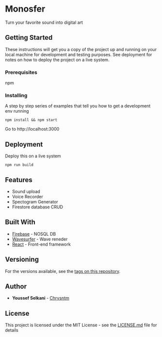 # Monosfer

Turn your favorite sound into digital art

## Getting Started

These instructions will get you a copy of the project up and running on your local machine for development and testing purposes. See deployment for notes on how to deploy the project on a live system.

### Prerequisites

npm

### Installing

A step by step series of examples that tell you how to get a development env running

```
npm install && npm start
```

Go to http://localhost:3000

## Deployment

Deploy this on a live system

```
npm run build
```

## Features

- Sound upload 
- Voice Recorder
- Spectogram Generator
- Firestore database CRUD

## Built With

* [Firebase](https://console.firebase.google.com) - NOSQL DB
* [Wavesurfer](https://wavesurfer-js.org/) - Wave reneder
* [React](https://reactjs.org/) - Front-end framework

## Versioning

For the versions available, see the [tags on this repository](https://github.com/usfslk/monosfer-wave/tags). 

## Author

* **Youssef Selkani** - [Chrysntm](https://chrysntm.com/)

## License

This project is licensed under the MIT License - see the [LICENSE.md](LICENSE.md) file for details
